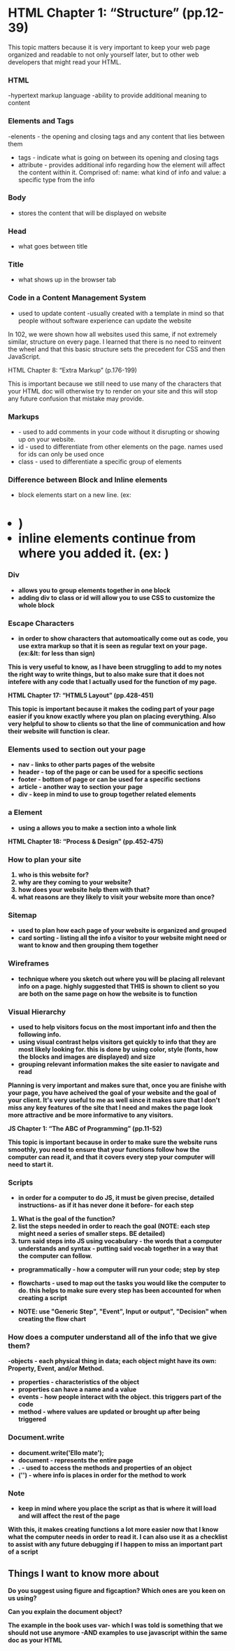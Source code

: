 # HTML Chapter 1: “Structure” (pp.12-39)

This topic matters because it is very important to keep your web page organized and readable to not only yourself later, but to other web developers that might read your HTML.  

### HTML

-hypertext markup language
-ability to provide additional meaning to content

### Elements and Tags

  -elenents - the opening and closing tags and any content that lies between them

- tags - indicate what is going on between its opening and closing tags
- attribute - provides additional info regarding how the element will affect the content within it. Comprised of: name: what kind of info and value: a specific type from the info

### Body

- stores the content that will be displayed on website

### Head

- what goes between title

### Title

- what shows up in the browser tab

### Code in a Content Management System

- used to update content
-usually created with a template in mind so that people without software experience can update the website

In 102, we were shown how all websites used this same, if not extremely similar, structure on every page. I learned that there is no need to reinvent the wheel and that this basic structure sets the precedent for CSS and then JavaScript.

HTML Chapter 8: “Extra Markup” (p.176-199)

This is important because we still need to use many of the characters that your HTML doc will otherwise try to render on your site and this will stop any future confusion that mistake may provide.

### Markups

- <!--> - used to add comments in your code without it disrupting or showing up on your website.
- id - used to differentiate from other elements on the page. names used for ids can only be used once
- class - used to differentiate a specific group of elements

### Difference between Block and Inline elements

- block elements start on a new line. (ex: <h1> <p> <li>)
- inline elements continue from where you added it. (ex: <a> <b> <img>)

### Div

- allows you to group elements together in one block
- adding div to class or id will allow you to use CSS to customize the whole block

### Escape Characters

- in order to show characters that automoatically come out as code, you use extra markup so that it is seen as regular text on your page. (ex:&lt: for less than sign)

This is very useful to know, as I have been struggling to add to my notes the right way to write things, but to also make sure that it does not intefere with any code that I actually used for the function of my page.

HTML Chapter 17: “HTML5 Layout” (pp.428-451)

This topic is important because it makes the coding part of your page easier if you know exactly where you plan on placing everything. Also very helpful to show to clients so that the line of communication and how their website will function is clear.

### Elements used to section out your page

- nav - links to other parts pages of the website
- header - top of the page or can be used for a specific sections
- footer - bottom of page or can be used for a specific sections
- article - another way to section your page
- div - keep in mind to use to group together related elements

### a Element

- using a allows you to make a section into a whole link

HTML Chapter 18: “Process & Design” (pp.452-475)

### How to plan your site

1. who is this website for?
2. why are they coming to your website?
3. how does your website help them with that?
4. what reasons are they likely to visit your website more than once?

### Sitemap

- used to plan how each page of your website is organized and grouped
- card sorting - listing all the info a visitor to your website might need or want to know and then grouping them together

### Wireframes

- technique where you sketch out where you will be placing all relevant info on a page. highly suggested that THIS is shown to client so you are both on the same page on how the website is to function

### Visual Hierarchy

- used to help visitors focus on the most important info and then the following info.
- using visual contrast helps visitors get quickly to info that they are most likely looking for. this is done by using color, style (fonts, how the blocks and images are displayed) and size
- grouping relevant information makes the site easier to navigate and read

Planning is very important and makes sure that, once you are finishe with your page, you have acheived the goal of your website and the goal of your client. It's very useful to me as well since it makes sure that I don't miss any key features of the site that I need and makes the page look more attractive and be more informative to any visitors.

JS Chapter 1: “The ABC of Programming” (pp.11-52)

This topic is important because in order to make sure the website runs smoothly, you need to ensure that your functions follow how the computer can read it, and that it covers every step your computer will need to start it.

### Scripts

- in order for a computer to do JS, it must be given precise, detailed instructions- as if it has never done it before- for each step

1. What is the goal of the function?
2. list the steps needed in order to reach the goal (NOTE: each step might need a series of smaller steps. BE detailed)
3. turn said steps into JS using <strong>vocabulary</strong> - the words that a computer understands and <strong>syntax</strong> - putting said vocab together in a way that the computer can follow.

- programmatically - how a computer will run your code; step by step

- flowcharts - used to map out the tasks you would like the computer to do. this helps to make sure every step has been accounted for when creating a script
- NOTE: use "Generic Step", "Event", Input or output", "Decision" when creating the flow chart

### How does a computer understand all of the info that we give them?
-objects - each physical thing in data; each object might have its own: Property, Event, and/or Method.

- properties - characteristics of the object
- properties can have a <strong>name</strong> and a <strong>value</strong>
- events - how people interact with the object. this triggers part of the code
- method - where values are updated or brought up after being triggered

### Document.write

- document.write('Ello mate');
- document - represents the entire page
- . - used to access the methods and properties of an object
- ('') - where info is places in order for the method to work

### Note

- keep in mind where you place the script as that is where it will load and will affect the rest of the page

With this, it makes creating functions a lot more easier now that I know what the computer needs in order to read it. I can also use it as a checklist to assist with any future debugging if I happen to miss an important part of a script

## Things I want to know more about

Do you suggest using figure and figcaption?
Which ones are you keen on us using?

Can you explain the document object?

The example in the book uses var- which I was told is something that we should not use anymore -AND examples to use javascript within the same doc as your HTML
